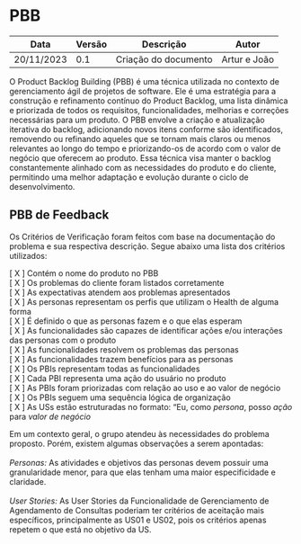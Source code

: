 # PBB

| **Data** | **Versão** | **Descrição** | **Autor** |
| -------- | ---------- | ------------- | --------- |
|     20/11/2023      |      0.1      | Criação do documento              | Artur e João        |

O Product Backlog Building (PBB) é uma técnica utilizada no contexto de gerenciamento ágil de projetos de software. Ele é uma estratégia para a construção e refinamento contínuo do Product Backlog, uma lista dinâmica e priorizada de todos os requisitos, funcionalidades, melhorias e correções necessárias para um produto. O PBB envolve a criação e atualização iterativa do backlog, adicionando novos itens conforme são identificados, removendo ou refinando aqueles que se tornam mais claros ou menos relevantes ao longo do tempo e priorizando-os de acordo com o valor de negócio que oferecem ao produto. Essa técnica visa manter o backlog constantemente alinhado com as necessidades do produto e do cliente, permitindo uma melhor adaptação e evolução durante o ciclo de desenvolvimento.

## PBB de Feedback

Os Critérios de Verificação foram feitos com base na documentação do problema e sua respectiva descrição. Segue abaixo uma lista dos critérios utilizados:

[ X ] Contém o nome do produto no PBB
<br>
[ X ] Os problemas do cliente foram listados corretamente
<br>
[ X ] As expectativas atendem aos problemas apresentados
<br>
[ X ] As personas representam os perfis que utilizam o Health de alguma forma
<br>
[ X ] É definido o que as personas fazem e o que elas esperam
<br>
[ X ] As funcionalidades são capazes de identificar ações e/ou interações das personas com o produto
<br>
[ X ] As funcionalidades resolvem os problemas das personas
<br>
[ X ] As funcionalidades trazem benefícios para as personas
<br>
[ X ] Os PBIs representam todas as funcionalidades
<br>
[ X ] Cada PBI representa uma ação do usuário no produto
<br>
[ X ] As PBIs foram priorizadas com relação ao uso e ao valor de negócio
<br>
[ X ] Os PBIs seguem uma sequência lógica de organização
<br>
[ X ] As USs estão estruturadas no formato: “Eu, como _persona_, posso _ação_ para _valor de negócio_

Em um contexto geral, o grupo atendeu às necessidades do problema proposto. Porém, existem algumas observações a serem apontadas:
<br>
<br>
_Personas:_
As atividades e objetivos das personas devem possuir uma granularidade menor, para que elas tenham uma maior especificidade e claridade.
<br>
<br>
_User Stories:_
As User Stories da Funcionalidade de Gerenciamento de Agendamento de Consultas poderiam ter critérios de aceitação mais específicos, principalmente as US01 e US02, pois os critérios apenas repetem o que está no objetivo da US.